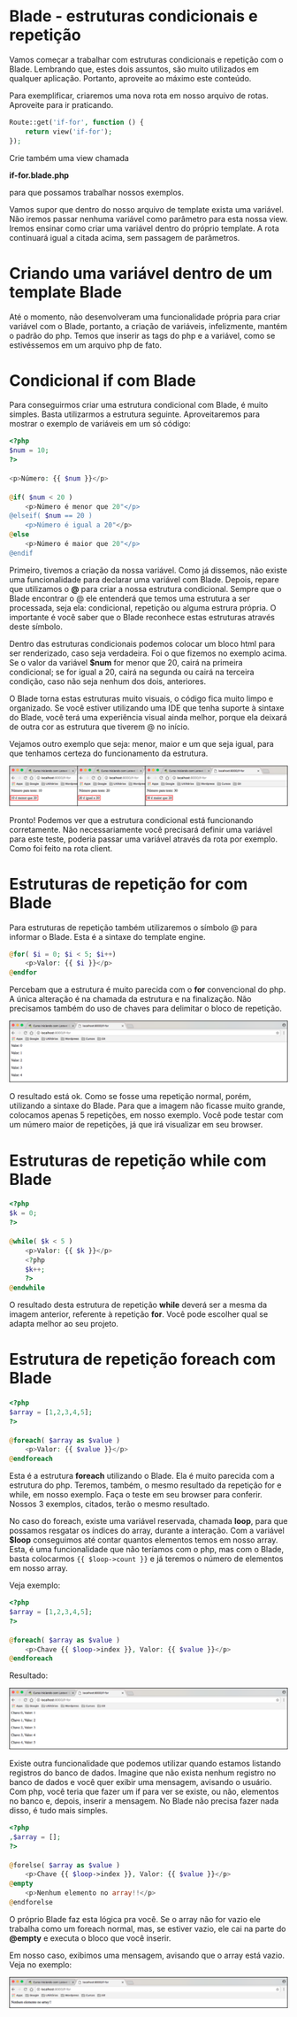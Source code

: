 # Blade - estruturas condicionais e repetição

Vamos começar a trabalhar com estruturas condicionais e repetição com o Blade. 
Lembrando que, estes dois assuntos, são muito utilizados em qualquer aplicação. 
Portanto, aproveite ao máximo este conteúdo.

Para exemplificar, criaremos uma nova rota em nosso arquivo de rotas. Aproveite para ir praticando.

```php
Route::get('if-for', function () {
    return view('if-for');
});
```

Crie também uma view chamada 

**if-for.blade.php** 

para que possamos trabalhar nossos exemplos.

Vamos supor que dentro do nosso arquivo de template exista uma variável. Não iremos passar nenhuma variável como parâmetro para esta nossa view.
Iremos ensinar como criar uma variável dentro do próprio template. 
A rota continuará igual a citada acima, sem passagem de parâmetros.

# Criando uma variável dentro de um template Blade

Até o momento, não desenvolveram uma funcionalidade própria para criar variável com o Blade, portanto, a criação de variáveis, infelizmente, mantém o padrão do php. 
Temos que inserir as tags do php e a variável, como se estivéssemos em um arquivo php de fato.

# Condicional if com Blade

Para conseguirmos criar uma estrutura condicional com Blade, é muito simples. Basta utilizarmos a estrutura seguinte. 
Aproveitaremos para mostrar o exemplo de variáveis em um só código:

```php
<?php
$num = 10;
?>

<p>Número: {{ $num }}</p>

@if( $num < 20 )
    <p>Número é menor que 20"</p>
@elseif( $num == 20 )
    <p>Número é igual a 20"</p>
@else
    <p>Número é maior que 20"</p>
@endif
```

Primeiro, tivemos a criação da nossa variável. Como já dissemos, não existe uma funcionalidade para declarar uma variável com Blade. Depois, repare que utilizamos o **@** para criar a nossa estrutura condicional. 
Sempre que o Blade encontrar o @ ele entenderá que temos uma estrutura a ser processada, seja ela: condicional, repetição ou alguma estrura própria. 
O importante é você saber que o Blade reconhece estas estruturas através deste símbolo.

Dentro das estruturas condicionais podemos colocar um bloco html para ser renderizado, caso seja verdadeira. Foi o que fizemos no exemplo acima. 
Se o valor da variável **$num** for menor que 20, cairá na primeira condicional; se for igual a 20, cairá na segunda ou cairá na terceira condição, caso não seja nenhum dos dois, anteriores.

O Blade torna estas estruturas muito visuais, o código fica muito limpo e organizado. 
Se você estiver utilizando uma IDE que tenha suporte à sintaxe do Blade, você terá uma experiência visual ainda melhor,  porque ela deixará de outra cor as estrutura que tiverem @ no início.

Vejamos outro exemplo que seja:  menor, maior e um que seja igual, para que tenhamos certeza do funcionamento da estrutura.

![blade_condicional_if](./images/blade_condicional_if.png "blade_condicional_if")

Pronto! Podemos ver que a estrutura condicional está funcionando corretamente. 
Não necessariamente você precisará definir uma variável para este teste, poderia passar uma variável através da rota por exemplo. Como foi feito na rota client.

# Estruturas de repetição for com Blade

Para estruturas de repetição também utilizaremos o símbolo @ para informar o Blade. Esta é a sintaxe do template engine.

```php
@for( $i = 0; $i < 5; $i++)
    <p>Valor: {{ $i }}</p>
@endfor
```

Percebam que a estrutura é muito parecida com o **for** convencional do php. A única alteração é na chamada da estrutura e na finalização. Não precisamos também do uso de chaves para delimitar o bloco de repetição.

![blade_for](./images/blade_for.png "blade_for")

O resultado está ok. Como se fosse uma repetição normal, porém, utilizando a sintaxe do Blade. 
Para que a imagem não ficasse muito grande, colocamos apenas 5 repetições, em nosso exemplo. Você pode testar com um número maior de repetições, já que irá visualizar em seu browser.

# Estruturas de repetição while com Blade

```php
<?php
$k = 0;
?>

@while( $k < 5 )
    <p>Valor: {{ $k }}</p>
    <?php
    $k++;
    ?>
@endwhile
```

O resultado desta estrutura de repetição **while** deverá ser a mesma da imagem anterior, referente à repetição **for**. Você pode escolher qual se adapta melhor ao seu projeto.

# Estrutura de repetição foreach com Blade

```php
<?php
$array = [1,2,3,4,5];
?>

@foreach( $array as $value )
    <p>Valor: {{ $value }}</p>
@endforeach
```

Esta é a estrutura **foreach** utilizando o Blade. Ela é muito parecida com a estrutura do php. Teremos, também, o mesmo resultado da repetição for e while, em nosso exemplo. 
Faça o teste em seu browser para conferir. Nossos 3 exemplos, citados, terão o mesmo resultado.

No caso do foreach, existe uma variável reservada, chamada **loop**, para que possamos resgatar os índices do array, durante a interação. 
Com a variável **$loop** conseguimos até contar quantos elementos temos em nosso array. Esta, é uma funcionalidade que não teríamos com o php, mas com o Blade, basta colocarmos `{{ $loop->count }}` e já teremos o número de elementos em nosso array.

Veja exemplo:

```php
<?php
$array = [1,2,3,4,5];
?>

@foreach( $array as $value )
    <p>Chave {{ $loop->index }}, Valor: {{ $value }}</p>
@endforeach
```

Resultado:

![blade_foreach](./images/blade_foreach.png "blade_foreach")

Existe outra funcionalidade que podemos utilizar quando estamos listando registros do banco de dados. 
Imagine que não exista nenhum registro no banco de dados e você quer exibir uma mensagem, avisando o usuário. 
Com php, você teria que fazer um if para ver se existe, ou não, elementos no banco e, depois, inserir a mensagem. No Blade não precisa fazer nada disso, é tudo mais simples.

```php
<?php
,$array = [];
?>

@forelse( $array as $value )
    <p>Chave {{ $loop->index }}, Valor: {{ $value }}</p>
@empty
    <p>Nenhum elemento no array!!</p>
@endforelse
```

O próprio Blade faz esta lógica pra você. Se o array não for vazio ele trabalha como um foreach normal, mas, se estiver vazio, ele cai na parte do **@empty** e executa o bloco que você inserir.

Em nosso caso, exibimos uma mensagem, avisando que o array está vazio. Veja no exemplo:

![blade_forelse](./images/blade_forelse.png "blade_forelse")